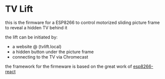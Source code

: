 # TV Lift

this is the firmware for a ESP8266 to control motorized sliding picture frame to reveal a hidden TV behind it

the lift can be initiated by:
* a website @ (tvlift.local)
* a hidden button under the picture frame
* connecting to the TV via Chromecast

the framework for the firmeware is based on the great work of [esp8266-react](https://github.com/rjwats/esp8266-react)
